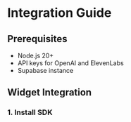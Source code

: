 # Integration Guide

## Prerequisites

- Node.js 20+
- API keys for OpenAI and ElevenLabs
- Supabase instance

## Widget Integration

### 1. Install SDK

